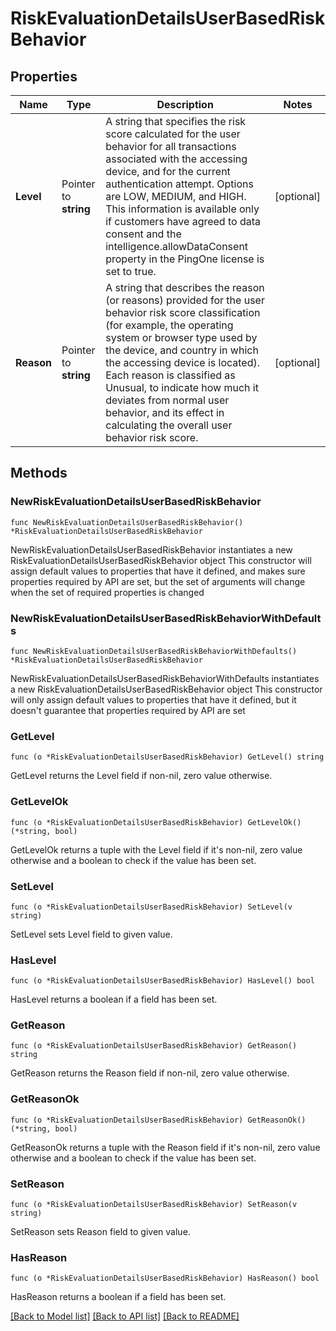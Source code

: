 # RiskEvaluationDetailsUserBasedRiskBehavior

## Properties

Name | Type | Description | Notes
------------ | ------------- | ------------- | -------------
**Level** | Pointer to **string** | A string that specifies the risk score calculated for the user behavior for all transactions associated with the accessing device, and for the current authentication attempt. Options are LOW, MEDIUM, and HIGH. This information is available only if customers have agreed to data consent and the intelligence.allowDataConsent property in the PingOne license is set to true. | [optional] 
**Reason** | Pointer to **string** | A string that describes the reason (or reasons) provided for the user behavior risk score classification (for example, the operating system or browser type used by the device, and country in which the accessing device is located). Each reason is classified as Unusual, to indicate how much it deviates from normal user behavior, and its effect in calculating the overall user behavior risk score. | [optional] 

## Methods

### NewRiskEvaluationDetailsUserBasedRiskBehavior

`func NewRiskEvaluationDetailsUserBasedRiskBehavior() *RiskEvaluationDetailsUserBasedRiskBehavior`

NewRiskEvaluationDetailsUserBasedRiskBehavior instantiates a new RiskEvaluationDetailsUserBasedRiskBehavior object
This constructor will assign default values to properties that have it defined,
and makes sure properties required by API are set, but the set of arguments
will change when the set of required properties is changed

### NewRiskEvaluationDetailsUserBasedRiskBehaviorWithDefaults

`func NewRiskEvaluationDetailsUserBasedRiskBehaviorWithDefaults() *RiskEvaluationDetailsUserBasedRiskBehavior`

NewRiskEvaluationDetailsUserBasedRiskBehaviorWithDefaults instantiates a new RiskEvaluationDetailsUserBasedRiskBehavior object
This constructor will only assign default values to properties that have it defined,
but it doesn't guarantee that properties required by API are set

### GetLevel

`func (o *RiskEvaluationDetailsUserBasedRiskBehavior) GetLevel() string`

GetLevel returns the Level field if non-nil, zero value otherwise.

### GetLevelOk

`func (o *RiskEvaluationDetailsUserBasedRiskBehavior) GetLevelOk() (*string, bool)`

GetLevelOk returns a tuple with the Level field if it's non-nil, zero value otherwise
and a boolean to check if the value has been set.

### SetLevel

`func (o *RiskEvaluationDetailsUserBasedRiskBehavior) SetLevel(v string)`

SetLevel sets Level field to given value.

### HasLevel

`func (o *RiskEvaluationDetailsUserBasedRiskBehavior) HasLevel() bool`

HasLevel returns a boolean if a field has been set.

### GetReason

`func (o *RiskEvaluationDetailsUserBasedRiskBehavior) GetReason() string`

GetReason returns the Reason field if non-nil, zero value otherwise.

### GetReasonOk

`func (o *RiskEvaluationDetailsUserBasedRiskBehavior) GetReasonOk() (*string, bool)`

GetReasonOk returns a tuple with the Reason field if it's non-nil, zero value otherwise
and a boolean to check if the value has been set.

### SetReason

`func (o *RiskEvaluationDetailsUserBasedRiskBehavior) SetReason(v string)`

SetReason sets Reason field to given value.

### HasReason

`func (o *RiskEvaluationDetailsUserBasedRiskBehavior) HasReason() bool`

HasReason returns a boolean if a field has been set.


[[Back to Model list]](../README.md#documentation-for-models) [[Back to API list]](../README.md#documentation-for-api-endpoints) [[Back to README]](../README.md)


